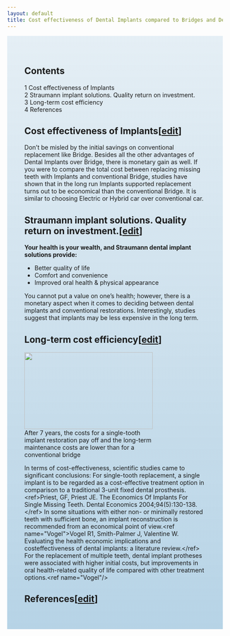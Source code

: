 ```yaml
---
layout: default
title: Cost effectiveness of Dental Implants compared to Bridges and Dentures
---
```


<div class="row">

<div class="col-xs-12 col-sm-12  primary_color text-light featured-text no-gutters">
<div class=" col-md-12" style="background: linear-gradient( rgba(17,113,175,0.1), rgba(17,113,175,0.3) ), url() center; padding: 8%;">


<div id="toc" class="toc"><div id="toctitle" class="toctitle"><h2>Contents</h2></div>
<ul>
<li class="toclevel-1 tocsection-1"><a href="#Cost_effectiveness_of_Implants"><span class="tocnumber">1</span> <span class="toctext">Cost effectiveness of Implants</span></a></li>
<li class="toclevel-1 tocsection-2"><a href="#Straumann_implant_solutions._Quality_return_on_investment."><span class="tocnumber">2</span> <span class="toctext">Straumann implant solutions. Quality return on investment.</span></a></li>
<li class="toclevel-1 tocsection-3"><a href="#Long-term_cost_efficiency"><span class="tocnumber">3</span> <span class="toctext">Long-term cost efficiency</span></a></li>
<li class="toclevel-1 tocsection-4"><a href="#References"><span class="tocnumber">4</span> <span class="toctext">References</span></a></li>
</ul>
</div>

<h2><span class="mw-headline" id="Cost_effectiveness_of_Implants">Cost effectiveness of Implants</span><span class="mw-editsection"><span class="mw-editsection-bracket">[</span><a href="/index.php?title=Dental_implants_vs_bridge_vs_denture&amp;action=edit&amp;section=1" title="Edit section: Cost effectiveness of Implants">edit</a><span class="mw-editsection-bracket">]</span></span></h2>
<p>Don’t be misled by the initial savings on conventional replacement like Bridge. Besides all the other advantages of Dental Implants over Bridge, there is monetary gain as well.  If you were to compare the total cost between replacing missing teeth with Implants and conventional Bridge, studies have shown that in the long run Implants supported replacement turns out to be economical than the conventional Bridge. It is similar to choosing Electric or Hybrid car over conventional car.
</p>
<h2><span class="mw-headline" id="Straumann_implant_solutions._Quality_return_on_investment.">Straumann implant solutions. Quality return on investment.</span><span class="mw-editsection"><span class="mw-editsection-bracket">[</span><a href="/index.php?title=Dental_implants_vs_bridge_vs_denture&amp;action=edit&amp;section=2" title="Edit section: Straumann implant solutions. Quality return on investment.">edit</a><span class="mw-editsection-bracket">]</span></span></h2>
<p><b>Your health is your wealth, and Straumann dental implant solutions provide:</b>
</p>
<ul><li> Better quality of life</li>
<li> Comfort and convenience</li>
<li> Improved oral health &amp; physical appearance</li></ul>
<p>You cannot put a value on one’s health; however, there is a monetary aspect
when it comes to deciding between dental implants and conventional
restorations. Interestingly, studies suggest that implants may be less expensive
in the long term.
</p>
<h2><span class="mw-headline" id="Long-term_cost_efficiency">Long-term cost efficiency</span><span class="mw-editsection"><span class="mw-editsection-bracket">[</span><a href="/index.php?title=Dental_implants_vs_bridge_vs_denture&amp;action=edit&amp;section=3" title="Edit section: Long-term cost efficiency">edit</a><span class="mw-editsection-bracket">]</span></span></h2>
<div class="thumb tright"><div class="thumbinner" style="width:302px;"><a href="/File:Dental_implant_based_restoration_vs_conventional_3_unit_bridge.jpg" class="image"><img alt="" src="/images/thumb/d/d8/Dental_implant_based_restoration_vs_conventional_3_unit_bridge.jpg/300px-Dental_implant_based_restoration_vs_conventional_3_unit_bridge.jpg" width="300" height="179" class="thumbimage" srcset="/images/thumb/d/d8/Dental_implant_based_restoration_vs_conventional_3_unit_bridge.jpg/450px-Dental_implant_based_restoration_vs_conventional_3_unit_bridge.jpg 1.5x, /images/thumb/d/d8/Dental_implant_based_restoration_vs_conventional_3_unit_bridge.jpg/600px-Dental_implant_based_restoration_vs_conventional_3_unit_bridge.jpg 2x" /></a>  <div class="thumbcaption"><div class="magnify"><a href="/File:Dental_implant_based_restoration_vs_conventional_3_unit_bridge.jpg" class="internal" title="Enlarge"></a></div>After 7 years, the costs for a single-tooth implant restoration pay off and the long-term maintenance costs are lower than for a conventional bridge</div></div></div>
<p>In terms of cost-effectiveness, scientific studies came to significant conclusions:
For single-tooth replacement, a single implant is to be regarded as a cost-effective
treatment option in comparison to a traditional 3-unit fixed dental prosthesis. &lt;ref&gt;Priest, GF, Priest JE. The Economics Of Implants For Single Missing Teeth. Dental Economics 2004;94(5):130-138.&lt;/ref&gt;
In some situations with either non- or minimally restored teeth with sufficient
bone, an implant reconstruction is recommended from an economical point of
view.&lt;ref name="Vogel"&gt;Vogel R1, Smith-Palmer J, Valentine W. Evaluating the health economic implications and costeffectiveness of dental implants: a literature review.&lt;/ref&gt;
For the replacement of multiple teeth, dental implant protheses were associated
with higher initial costs, but improvements in oral health-related quality of life
compared with other treatment options.&lt;ref name="Vogel"/&gt;
</p>
<h2><span class="mw-headline" id="References">References</span><span class="mw-editsection"><span class="mw-editsection-bracket">[</span><a href="/index.php?title=Dental_implants_vs_bridge_vs_denture&amp;action=edit&amp;section=4" title="Edit section: References">edit</a><span class="mw-editsection-bracket">]</span></span></h2>